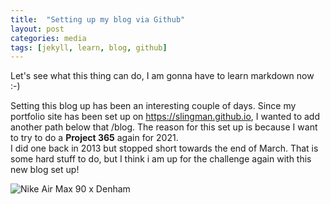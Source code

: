 ```yaml
---
title:  "Setting up my blog via Github"
layout: post
categories: media
tags: [jekyll, learn, blog, github]
---
```


Let's see what this thing can do, I am gonna have to learn markdown now :-)

Setting this blog up has been an interesting couple of days.  Since my portfolio site has been set up on https://slingman.github.io, I wanted to add another path below that /blog.  The reason for this set up is because I want to try to do a **Project 365** again for 2021.  
I did one back in 2013 but stopped short towards the end of March.  That is some hard stuff to do, but I think i am up for the challenge again with this new blog set up!

![Nike Air Max 90 x Denham](https://live.staticflickr.com/65535/50753868341_7e1f42b09e_c.jpg)
